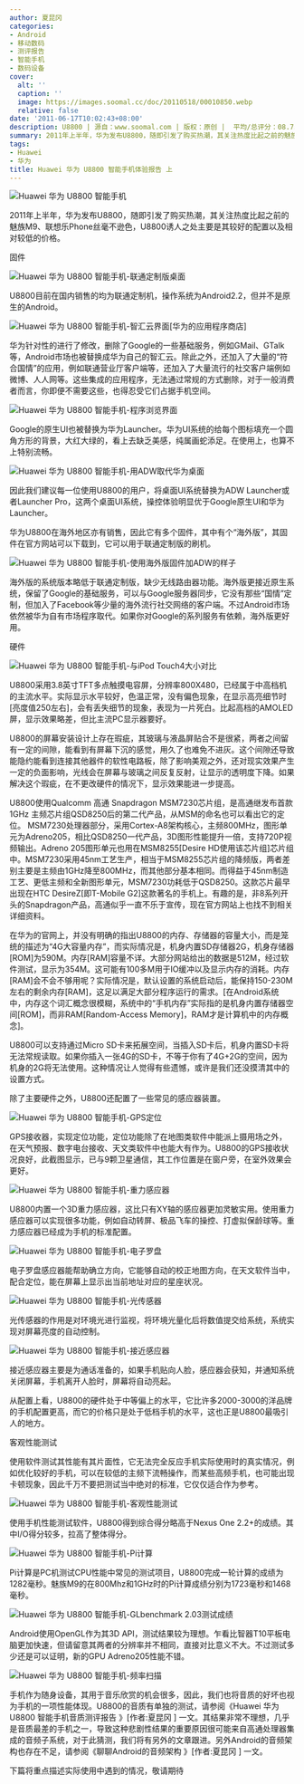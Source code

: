 ```yaml
---
author: 夏昆冈
categories:
- Android
- 移动数码
- 测评报告
- 智能手机
- 数码设备
cover:
  alt: ''
  caption: ''
  image: https://images.soomal.cc/doc/20110518/00010850.webp
  relative: false
date: '2011-06-17T10:02:43+08:00'
description: U8800 | 源自：www.soomal.com | 版权：原创 |  平均/总评分：08.73/131
summary: 2011年上半年，华为发布U8800，随即引发了购买热潮，其关注热度比起之前的魅族M9、联想乐Phone丝毫不逊色，U8800诱人之处主要是其较好的配置以及相对较低的价格。从配置上看，U8800的硬件处于中等偏上的水平，它比许多2000-3000的洋品牌的手机配置更高，而它的价格只是处于低档手机的水平……
tags:
- Huawei
- 华为
title: Huawei 华为 U8800 智能手机体验报告 上
---
```


![Huawei 华为 U8800 智能手机](https://images.soomal.cc/doc/20110518/00010845.webp)



2011年上半年，华为发布U8800，随即引发了购买热潮，其关注热度比起之前的魅族M9、联想乐Phone丝毫不逊色，U8800诱人之处主要是其较好的配置以及相对较低的价格。



固件



![Huawei 华为 U8800 智能手机-联通定制版桌面](https://images.soomal.cc/doc/20110518/00010862.webp)



U8800目前在国内销售的均为联通定制机，操作系统为Android2.2，但并不是原生的Android。



![Huawei 华为 U8800 智能手机-智汇云界面[华为的应用程序商店]](https://images.soomal.cc/doc/20110518/00010867.webp)



华为针对性的进行了修改，删除了Google的一些基础服务，例如GMail、GTalk等，Android市场也被替换成华为自己的智汇云。除此之外，还加入了大量的“符合国情”的应用，例如联通营业厅客户端等，还加入了大量流行的社交客户端例如微博、人人网等。这些集成的应用程序，无法通过常规的方式删除，对于一般消费者而言，你即便不需要这些，也得忍受它们占据手机空间。



![Huawei 华为 U8800 智能手机-程序浏览界面](https://images.soomal.cc/doc/20110518/00010865.webp)



Google的原生UI也被替换为华为Launcher。华为UI系统的给每个图标填充一个圆角方形的背景，大红大绿的，看上去缺乏美感，纯属画蛇添足。在使用上，也算不上特别流畅。



![Huawei 华为 U8800 智能手机-用ADW取代华为桌面](https://images.soomal.cc/doc/20110518/00010869.webp)



因此我们建议每一位使用U8800的用户，将桌面UI系统替换为ADW Launcher或者Launcher Pro，这两个桌面UI系统，操控体验明显优于Google原生UI和华为Launcher。



华为U8800在海外地区亦有销售，因此它有多个固件，其中有个“海外版”，其固件在官方网站可以下载到，它可以用于联通定制版的刷机。



![Huawei 华为 U8800 智能手机-使用海外版固件加ADW的样子](https://images.soomal.cc/doc/20110518/00010871.webp)



海外版的系统版本略低于联通定制版，缺少无线路由器功能。海外版更接近原生系统，保留了Google的基础服务，可以与Google服务器同步，它没有那些“国情”定制，但加入了Facebook等少量的海外流行社交网络的客户端。不过Android市场依然被华为自有市场程序取代。如果你对Google的系列服务有依赖，海外版更好用。



硬件



![Huawei 华为 U8800 智能手机-与iPod Touch4大小对比](https://images.soomal.cc/doc/20110518/00010846.webp)



U8800采用3.8英寸TFT多点触摸电容屏，分辨率800X480，已经属于中高档机的主流水平。实际显示水平较好，色温正常，没有偏色现象，在显示高亮细节时[亮度值250左右]，会有丢失细节的现象，表现为一片死白。比起高档的AMOLED屏，显示效果略差，但比主流PC显示器要好。



U8800的屏幕安装设计上存在瑕疵，其玻璃与液晶屏贴合不是很紧，两者之间留有一定的间隙，能看到有屏幕下沉的感觉，用久了也难免不进灰。这个间隙还导致能隐约能看到连接其他器件的软性电路板，除了影响美观之外，还对现实效果产生一定的负面影响，光线会在屏幕与玻璃之间反复反射，让显示的透明度下降。如果解决这个瑕疵，在不更改硬件的情况下，显示效果能进一步提高。



U8800使用Qualcomm 高通 Snapdragon MSM7230芯片组，是高通继发布首款1GHz 主频芯片组QSD8250后的第二代产品，从MSM的命名也可以看出它的定位。 MSM7230处理器部分，采用Cortex-A8架构核心，主频800MHz，图形单元为Adreno205，相比QSD8250一代产品，3D图形性能提升一倍，支持720P视频输出。Adreno 205图形单元也用在MSM8255[Desire HD使用该芯片组]芯片组中。MSM7230采用45nm工艺生产，相当于MSM8255芯片组的降频版，两者差别主要是主频由1GHz降至800MHz，而其他部分基本相同。而得益于45nm制造工艺、更低主频和全新图形单元，MSM7230功耗低于QSD8250。这款芯片最早出现在HTC DesireZ[即T-Mobile G2]这款著名的手机上。有趣的是，非8系列开头的Snapdragon产品，高通似乎一直不乐于宣传，现在官方网站上也找不到相关详细资料。



在华为的官网上，并没有明确的指出U8800的内存、存储器的容量大小，而是笼统的描述为“4G大容量内存”，而实际情况是，机身内置SD存储器2G，机身存储器[ROM]为590M。内存[RAM]容量不详。大部分网站给出的数据是512M，经过软件测试，显示为354M。这可能有100多M用于IO缓冲以及显示内存的消耗。内存[RAM]会不会不够用呢？实际情况是，默认设置的系统启动后，能保持150-230M左右的剩余内存[RAM]，这足以满足大部分程序运行的需求。[在Android系统中，内存这个词汇概念很模糊，系统中的“手机内存”实际指的是机身内置存储器空间[ROM]，而非RAM[Random-Access Memory]，RAM才是计算机中的内存概念]。



U8800可以支持通过Micro SD卡来拓展空间，当插入SD卡后，机身内置SD卡将无法常规读取。如果你插入一张4G的SD卡，不等于你有了4G+2G的空间，因为机身的2G将无法使用。这种情况让人觉得有些遗憾，或许是我们还没摸清其中的设置方式。



除了主要硬件之外，U8800还配置了一些常见的感应器装置。



![Huawei 华为 U8800 智能手机-GPS定位](https://images.soomal.cc/doc/20110616/00011417.webp)



GPS接收器，实现定位功能，定位功能除了在地图类软件中能派上摄用场之外，在天气预报、数字电台接收、天文类软件中也能大有作为。U8800的GPS接收状况良好，此截图显示，已与9颗卫星通信，其工作位置是在窗户旁，在室外效果会更好。



![Huawei 华为 U8800 智能手机-重力感应器](https://images.soomal.cc/doc/20110616/00011418.webp)



U8800内置一个3D重力感应器，这比只有XY轴的感应器更加灵敏实用。使用重力感应器可以实现很多功能，例如自动转屏、极品飞车的操控、打虚拟保龄球等。重力感应器已经成为手机的标准配置。



![Huawei 华为 U8800 智能手机-电子罗盘](https://images.soomal.cc/doc/20110616/00011419.webp)



电子罗盘感应器能帮助确立方向，它能够自动的校正地图方向，在天文软件当中，配合定位，能在屏幕上显示出当前地址对应的星座状况。



![Huawei 华为 U8800 智能手机-光传感器](https://images.soomal.cc/doc/20110616/00011420.webp)



光传感器的作用是对环境光进行监视，将环境光量化后将数值提交给系统，系统实现对屏幕亮度的自动控制。



![Huawei 华为 U8800 智能手机-接近感应器](https://images.soomal.cc/doc/20110616/00011421.webp)



接近感应器主要是为通话准备的，如果手机贴向人脸，感应器会获知，并通知系统关闭屏幕，手机离开人脸时，屏幕将自动亮起。



从配置上看，U8800的硬件处于中等偏上的水平，它比许多2000-3000的洋品牌的手机配置更高，而它的价格只是处于低档手机的水平，这也正是U8800最吸引人的地方。



客观性能测试



使用软件测试其性能有其片面性，它无法完全反应手机实际使用时的真实情况，例如优化较好的手机，可以在较低的主频下流畅操作，而某些高频手机，也可能出现卡顿现象，因此千万不要把测试当中绝对的标准，它仅仅适合作为参考。



![Huawei 华为 U8800 智能手机-客观性能测试](https://images.soomal.cc/doc/20110616/00011407.webp)



使用手机性能测试软件，U8800得到综合得分略高于Nexus One 2.2+的成绩。其中I/O得分较多，拉高了整体得分。



![Huawei 华为 U8800 智能手机-Pi计算](https://images.soomal.cc/doc/20110617/00011423.webp)



Pi计算是PC机测试CPU性能中常见的测试项目，U8800完成一轮计算的成绩为1282毫秒。魅族M9的在800Mhz和1GHz时的Pi计算成绩分别为1723毫秒和1468毫秒。



![Huawei 华为 U8800 智能手机-GLbenchmark 2.03测试成绩](https://images.soomal.cc/doc/20110617/00011422.webp)



Android使用OpenGL作为其3D API，测试结果较为理想。乍看比智器T10平板电脑更加快速，但请留意其两者的分辨率并不相同，直接对比意义不大。不过测试多少还是可以证明，新的GPU Adreno205性能不错。



![Huawei 华为 U8800 智能手机-频率扫描](https://images.soomal.cc/doc/20110518/00010875.webp)



手机作为随身设备，其用于音乐欣赏的机会很多，因此，我们也将音质的好坏也视为手机的一项性能体现。U8800的音质有单独的测试，请参阅《Huawei 华为 U8800 智能手机音质测评报告 》[作者:夏昆冈 ]
一文。其结果非常不理想，几乎是音质最差的手机之一，导致这种悲剧性结果的重要原因很可能来自高通处理器集成的音频子系统，对于此猜测，我们将有另外的文章跟进。另外Android的音频架构也存在不足，请参阅《聊聊Android的音频架构 》[作者:夏昆冈 ]
一文。



下篇将重点描述实际使用中遇到的情况，敬请期待
